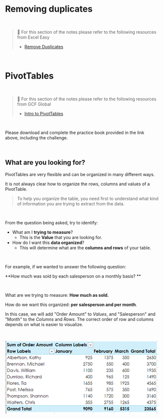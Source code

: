# Removing duplicates

<br>

> 📖 For this section of the notes please refer to the following resources from Excel Easy
>
> - [Remove Duplicates](https://www.excel-easy.com/examples/remove-duplicates.html)

<br>



# PivotTables

<br>

> 📖 For this section of the notes please refer to the following resources from GCF Global
>
> - [Intro to PivotTables](https://edu.gcfglobal.org/en/excel/intro-to-pivottables/1/)

<br>

Please download and complete the practice book provided in the link above, including the challenge. 

<br>

## What are you looking for?

PivotTables are very flexible and can be organized in many different ways. 

It is not always clear how to organize the rows, columns and values of a PivotTable.

> To help you organize the table, you need first to understand what kind of information you are trying to extract from the data.

<br>

From the question being asked, try to identify:

- What am I **trying to measure**?
  - This is the **Value** that you are looking for.
- How do I want this **data organized**?
  - This will determine what are the **columns and rows** of your table.

<br>

For example, if we wanted to answer the following question:

**How much was sold by each salesperson on a monthly basis? **

<br>

What are we trying to measure: **How much as sold.**

How do we want this organized: **per salesperson and per month**.

In this case, we will add "Order Amount" to *Values*, and "Salesperson" and "Month" to the *Columns* and *Rows*. The correct order of row and columns depends on what is easier to visualize.

<br>

![image-20201020145627569](assets/image-20201020145627569.png)